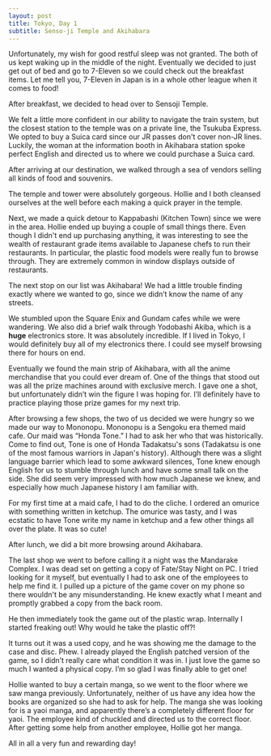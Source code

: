 ```yaml
---
layout: post
title: Tokyo, Day 1
subtitle: Senso-ji Temple and Akihabara
---
```


Unfortunately, my wish for good restful sleep was not granted. The both of us kept waking up in the middle of the night. Eventually we decided to just get out of bed and go to 7-Eleven so we could check out the breakfast items. Let me tell you, 7-Eleven in Japan is in a whole other league when it comes to food!

After breakfast, we decided to head over to Sensoji Temple.

We felt a little more confident in our ability to navigate the train system, but the closest station to the temple was on a private line, the Tsukuba Express. We opted to buy a Suica card since our JR passes don't cover non-JR lines. Luckily, the woman at the information booth in Akihabara station spoke perfect English and directed us to where we could purchase a Suica card.

After arriving at our destination, we walked through a sea of vendors selling all kinds of food and souvenirs.

The temple and tower were absolutely gorgeous. Hollie and I both cleansed ourselves at the well before each making a quick prayer in the temple.

Next, we made a quick detour to Kappabashi (Kitchen Town) since we were in the area. Hollie ended up buying a couple of small things there. Even though I didn't end up purchasing anything, it was interesting to see the wealth of restaurant grade items available to Japanese chefs to run their restaurants. In particular, the plastic food models were really fun to browse through. They are extremely common in window displays outside of restaurants.

The next stop on our list was Akihabara! We had a little trouble finding exactly where we wanted to go, since we didn’t know the name of any streets.

We stumbled upon the Square Enix and Gundam cafes while we were wandering. We also did a brief walk through Yodobashi Akiba, which is a **huge** electronics store. It was absolutely incredible. If I lived in Tokyo, I would definitely buy all of my electronics there. I could see myself browsing there for hours on end.

Eventually we found the main strip of Akihabara, with all the anime merchandise that you could ever dream of. One of the things that stood out was all the prize machines around with exclusive merch. I gave one a shot, but unfortunately didn’t win the figure I was hoping for. I’ll definitely have to practice playing those prize games for my next trip.

After browsing a few shops, the two of us decided we were hungry so we made our way to Mononopu. Mononopu is a Sengoku era themed maid cafe. Our maid was “Honda Tone.” I had to ask her who that was historically. Come to find out, Tone is one of Honda Tadakatsu's sons (Tadakatsu is one of the most famous warriors in Japan's history). Although there was a slight language barrier which lead to some awkward silences, Tone knew enough English for us to stumble through lunch and have some small talk on the side. She did seem very impressed with how much Japanese we knew, and especially how much Japanese history I am familiar with.

For my first time at a maid cafe, I had to do the cliche. I ordered an omurice with something written in ketchup. The omurice was tasty, and I was ecstatic to have Tone write my name in ketchup and a few other things all over the plate. It was so cute!

After lunch, we did a bit more browsing around Akihabara.

The last shop we went to before calling it a night was the Mandarake Complex. I was dead set on getting a copy of Fate/Stay Night on PC. I tried looking for it myself, but eventually I had to ask one of the employees to help me find it. I pulled up a picture of the game cover on my phone so there wouldn't be any misunderstanding. He knew exactly what I meant and promptly grabbed a copy from the back room.

He then immediately took the game out of the plastic wrap. Internally I started freaking out! Why would he take the plastic off?!

It turns out it was a used copy, and he was showing me the damage to the case and disc. Phew. I already played the English patched version of the game, so I didn’t really care what condition it was in. I just love the game so much I wanted a physical copy. I’m so glad I was finally able to get one!

Hollie wanted to buy a certain manga, so we went to the floor where we saw manga previously. Unfortunately, neither of us have any idea how the books are organized so she had to ask for help. The manga she was looking for is a yaoi manga, and apparently there’s a completely different floor for yaoi. The employee kind of chuckled and directed us to the correct floor. After getting some help from another employee, Hollie got her manga.

All in all a very fun and rewarding day!